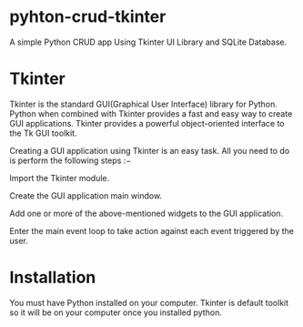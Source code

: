 # pyhton-crud-tkinter
A simple Python CRUD app Using Tkinter UI Library and SQLite Database.

# Tkinter

Tkinter is the standard GUI(Graphical User Interface) library for Python. Python when combined with Tkinter provides a fast and easy way to create GUI applications. Tkinter provides a powerful object-oriented interface to the Tk GUI toolkit.

Creating a GUI application using Tkinter is an easy task. All you need to do is perform the following steps :−

Import the Tkinter module.

Create the GUI application main window.

Add one or more of the above-mentioned widgets to the GUI application.

Enter the main event loop to take action against each event triggered by the user.

# Installation
You must have Python installed on your computer. Tkinter is default toolkit so it will be on your computer once you installed python.
